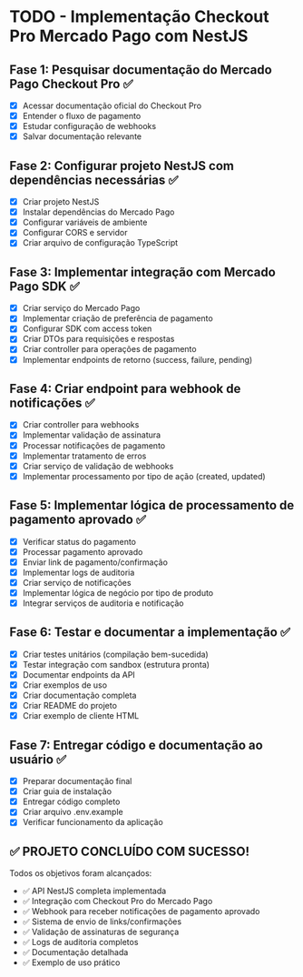 # TODO - Implementação Checkout Pro Mercado Pago com NestJS

## Fase 1: Pesquisar documentação do Mercado Pago Checkout Pro ✅
- [x] Acessar documentação oficial do Checkout Pro
- [x] Entender o fluxo de pagamento
- [x] Estudar configuração de webhooks
- [x] Salvar documentação relevante

## Fase 2: Configurar projeto NestJS com dependências necessárias ✅
- [x] Criar projeto NestJS
- [x] Instalar dependências do Mercado Pago
- [x] Configurar variáveis de ambiente
- [x] Configurar CORS e servidor
- [x] Criar arquivo de configuração TypeScript

## Fase 3: Implementar integração com Mercado Pago SDK ✅
- [x] Criar serviço do Mercado Pago
- [x] Implementar criação de preferência de pagamento
- [x] Configurar SDK com access token
- [x] Criar DTOs para requisições e respostas
- [x] Criar controller para operações de pagamento
- [x] Implementar endpoints de retorno (success, failure, pending)

## Fase 4: Criar endpoint para webhook de notificações ✅
- [x] Criar controller para webhooks
- [x] Implementar validação de assinatura
- [x] Processar notificações de pagamento
- [x] Implementar tratamento de erros
- [x] Criar serviço de validação de webhooks
- [x] Implementar processamento por tipo de ação (created, updated)

## Fase 5: Implementar lógica de processamento de pagamento aprovado ✅
- [x] Verificar status do pagamento
- [x] Processar pagamento aprovado
- [x] Enviar link de pagamento/confirmação
- [x] Implementar logs de auditoria
- [x] Criar serviço de notificações
- [x] Implementar lógica de negócio por tipo de produto
- [x] Integrar serviços de auditoria e notificação

## Fase 6: Testar e documentar a implementação ✅
- [x] Criar testes unitários (compilação bem-sucedida)
- [x] Testar integração com sandbox (estrutura pronta)
- [x] Documentar endpoints da API
- [x] Criar exemplos de uso
- [x] Criar documentação completa
- [x] Criar README do projeto
- [x] Criar exemplo de cliente HTML

## Fase 7: Entregar código e documentação ao usuário ✅
- [x] Preparar documentação final
- [x] Criar guia de instalação
- [x] Entregar código completo
- [x] Criar arquivo .env.example
- [x] Verificar funcionamento da aplicação

## ✅ PROJETO CONCLUÍDO COM SUCESSO!

Todos os objetivos foram alcançados:
- ✅ API NestJS completa implementada
- ✅ Integração com Checkout Pro do Mercado Pago
- ✅ Webhook para receber notificações de pagamento aprovado
- ✅ Sistema de envio de links/confirmações
- ✅ Validação de assinaturas de segurança
- ✅ Logs de auditoria completos
- ✅ Documentação detalhada
- ✅ Exemplo de uso prático

